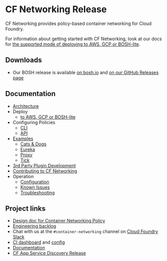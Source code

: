 # CF Networking Release

CF Networking provides policy-based container networking for Cloud Foundry.

For information about getting started with CF Networking, look at our docs for [the supported mode of deploying to AWS, GCP or BOSH-lite](https://github.com/cloudfoundry/cf-deployment).

## Downloads
- Our BOSH release is available [on bosh.io](http://bosh.io/releases/github.com/cloudfoundry-incubator/cf-networking-release)
  and [on our GitHub Releases page](https://github.com/cloudfoundry-incubator/cf-networking-release/releases)

## Documentation
- [Architecture](docs/arch.md)
- Deploy
  - [to AWS, GCP or BOSH-lite](https://github.com/cloudfoundry/cf-deployment)
- Configuring Policies
  - [CLI](docs/CLI.md)
  - [API](docs/API.md)
- [Examples](src/example-apps)
  - [Cats & Dogs](src/example-apps/cats-and-dogs)
  - [Eureka](src/example-apps/eureka)
  - [Proxy](src/example-apps/proxy)
  - [Tick](src/example-apps/tick)
- [3rd Party Plugin Development](docs/3rd-party.md)
- [Contributing to CF Networking](docs/contributing.md)
- Operation
  - [Configuration](docs/configuration.md)
  - [Known Issues](docs/known-issues.md)
  - [Troubleshooting](docs/troubleshooting.md)

## Project links
- [Design doc for Container Networking Policy](https://docs.google.com/document/d/1HDS89TJKD7ACG6cqQHph5BdNSKLt8jvo6sPGBZ5DmsM)
- [Engineering backlog](https://www.pivotaltracker.com/n/projects/1498342)
- Chat with us at the `#container-networking` channel on [Cloud Foundry Slack](http://slack.cloudfoundry.org/)
- [CI dashboard](http://dashboard.c2c.cf-app.com) and [config](https://github.com/cloudfoundry-incubator/cf-networking-ci)
- [Documentation](./docs)
- [CF App Service Discovery Release](https://github.com/cloudfoundry/cf-app-sd-release)
